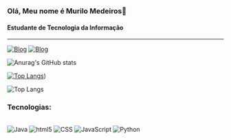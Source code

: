 

### Olá, Meu nome é Murilo Medeiros👋
<h4>Estudante de Tecnologia da Informação</h4>
<hr>

[![Blog](https://img.shields.io/badge/Instagram-E4405F?style=for-the-badge&logo=instagram&logoColor=white)](https://www.instagram.com/ft_medeiros/)
[![Blog](https://img.shields.io/badge/LinkedIn-0077B5?style=for-the-badge&logo=linkedin&logoColor=white)](linkedin.com/in/murilo-medeiros-745917314)

![Anurag's GitHub stats](https://github-readme-stats.vercel.app/api?username=Medeirosvdd&show_icons=true&theme=dark)

[![Top Langs](https://github-readme-stats.vercel.app/api/top-langs/?username=Medeirosvdd)](https://github.com/Medeirosvdd))

![Top Langs](https://github-readme-stats.vercel.app/api/top-langs/?username=Medeirosvdd&hide_progress=true)

### Tecnologias:

<div style="display: inline_block"><br>
  <img alig="center" alt="Java" src="https://img.shields.io/badge/Java-ED8B00?style=for-the-badge&logo=openjdk&logoColor=white"/>
  <img alig="center" alt="html5" src="https://img.shields.io/badge/HTML-239120?style=for-the-badge&logo=html5&logoColor=white"/>
  <img alig="center" alt="CSS" src="https://img.shields.io/badge/CSS-239120?&style=for-the-badge&logo=css3&logoColor=white"/>
  <img alig="center" alt="JavaScript" src="https://img.shields.io/badge/JavaScript-F7DF1E?style=for-the-badge&logo=javascript&logoColor=black"/>
  <img alig="center" alt="Python" src="https://img.shields.io/badge/Python-3776AB?style=for-the-badge&logo=python&logoColor=white"/>
</div>



<!-- [![Blog]()]() -->
<!-- https://github.com/Medeirosvdd -->
